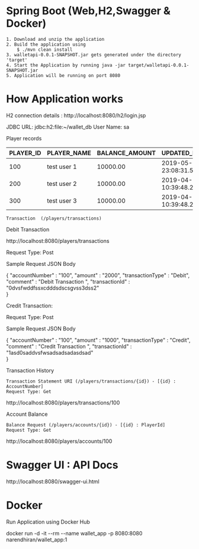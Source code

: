 # Spring Boot (Web,H2,Swagger & Docker)

    1. Download and unzip the application
    2. Build the application using 
        $ ./mvn clean install
    3. walletapi-0.0.1-SNAPSHOT.jar gets generated under the directory 'target'
    4. Start the Application by running java -jar target/walletapi-0.0.1-SNAPSHOT.jar
    5. Application will be running on port 8080 

# How Application works

H2 connection details : http://localhost:8080/h2/login.jsp

JDBC URL: jdbc:h2:file:~/wallet_db 
User Name: sa

Player records

| PLAYER_ID     | PLAYER_NAME   | BALANCE_AMOUNT| UPDATED_DATE             | UPDATE_BY |
| ------------- | ------------- | ------------- | -------------            |-----------|
| 100           | test user 1	| 10000.00      | 2019-05-06 23:08:31.583  |Admin      |
| 200           | test user 2	| 10000.00      | 2019-04-16 10:39:48.223  |Admin      |
| 300           | test user 3	| 10000.00      | 2019-04-16 10:39:48.223  |Admin      |


    Transaction  (/players/transactions)

Debit Transaction

http://localhost:8080/players/transactions 

Request Type: Post

Sample Request JSON Body

{
 "accountNumber" : "100",
 "amount" : "2000",
 "transactionType" : "Debit",
 "comment" : "Debit Transaction ",
 "transactionId" : "0dvsfwddfssxcdddsdscsgvss3dss2"    
 }


Credit Transaction: 

Request Type: Post

Sample Request JSON Body

{
   "accountNumber" : "100",
    "amount" : "1000",
     "transactionType" : "Credit",
     "comment" : "Credit Transaction ",
     "transactionId" : "1asd0saddvsfwsadsadsadasdsad"     
 } 
 
 Transaction History
 
    Transaction Statement URI (/players/transactions/{id}) - [{id} : AccountNumber]
    Request Type: Get

http://localhost:8080/players/transactions/100


Account Balance

    Balance Request (/players/accounts/{id}) - [{id} : PlayerId]
    Request Type: Get

http://localhost:8080/players/accounts/100



# Swagger UI : API Docs 

http://localhost:8080/swagger-ui.html


# Docker

Run Application using Docker Hub 

docker run -d -it --rm --name wallet_app -p 8080:8080 narendhiran/wallet_app:1

